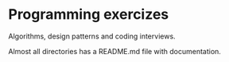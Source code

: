 Programming exercizes
======================

Algorithms, design patterns and coding interviews.

Almost all directories has a README.md file with documentation.
